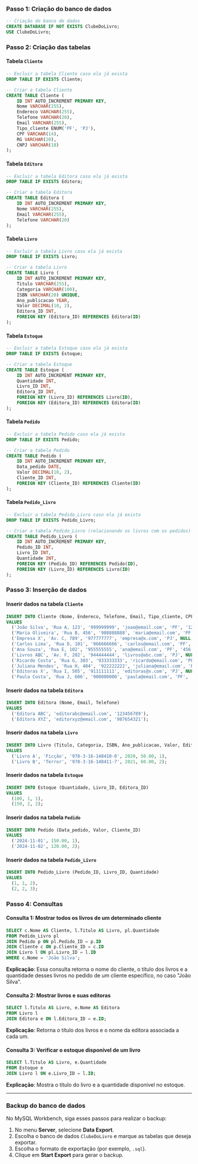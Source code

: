 ### Passo 1: Criação do banco de dados

```sql
-- Criação do banco de dados
CREATE DATABASE IF NOT EXISTS ClubeDoLivro;
USE ClubeDoLivro;
```

### Passo 2: Criação das tabelas

#### Tabela `Cliente`

```sql
-- Excluir a tabela Cliente caso ela já exista
DROP TABLE IF EXISTS Cliente;

-- Criar a tabela Cliente
CREATE TABLE Cliente (
    ID INT AUTO_INCREMENT PRIMARY KEY,
    Nome VARCHAR(255),
    Endereco VARCHAR(255),
    Telefone VARCHAR(20),
    Email VARCHAR(255),
    Tipo_cliente ENUM('PF', 'PJ'),
    CPF VARCHAR(14),
    RG VARCHAR(20),
    CNPJ VARCHAR(18)
);
```

#### Tabela `Editora`

```sql
-- Excluir a tabela Editora caso ela já exista
DROP TABLE IF EXISTS Editora;

-- Criar a tabela Editora
CREATE TABLE Editora (
    ID INT AUTO_INCREMENT PRIMARY KEY,
    Nome VARCHAR(255),
    Email VARCHAR(255),
    Telefone VARCHAR(20)
);
```

#### Tabela `Livro`

```sql
-- Excluir a tabela Livro caso ela já exista
DROP TABLE IF EXISTS Livro;

-- Criar a tabela Livro
CREATE TABLE Livro (
    ID INT AUTO_INCREMENT PRIMARY KEY,
    Titulo VARCHAR(255),
    Categoria VARCHAR(100),
    ISBN VARCHAR(20) UNIQUE,
    Ano_publicacao YEAR,
    Valor DECIMAL(10, 2),
    Editora_ID INT,
    FOREIGN KEY (Editora_ID) REFERENCES Editora(ID)
);
```

#### Tabela `Estoque`

```sql
-- Excluir a tabela Estoque caso ela já exista
DROP TABLE IF EXISTS Estoque;

-- Criar a tabela Estoque
CREATE TABLE Estoque (
    ID INT AUTO_INCREMENT PRIMARY KEY,
    Quantidade INT,
    Livro_ID INT,
    Editora_ID INT,
    FOREIGN KEY (Livro_ID) REFERENCES Livro(ID),
    FOREIGN KEY (Editora_ID) REFERENCES Editora(ID)
);
```

#### Tabela `Pedido`

```sql
-- Excluir a tabela Pedido caso ela já exista
DROP TABLE IF EXISTS Pedido;

-- Criar a tabela Pedido
CREATE TABLE Pedido (
    ID INT AUTO_INCREMENT PRIMARY KEY,
    Data_pedido DATE,
    Valor DECIMAL(10, 2),
    Cliente_ID INT,
    FOREIGN KEY (Cliente_ID) REFERENCES Cliente(ID)
);
```

#### Tabela `Pedido_Livro`

```sql
-- Excluir a tabela Pedido_Livro caso ela já exista
DROP TABLE IF EXISTS Pedido_Livro;

-- Criar a tabela Pedido_Livro (relacionando os livros com os pedidos)
CREATE TABLE Pedido_Livro (
    ID INT AUTO_INCREMENT PRIMARY KEY,
    Pedido_ID INT,
    Livro_ID INT,
    Quantidade INT,
    FOREIGN KEY (Pedido_ID) REFERENCES Pedido(ID),
    FOREIGN KEY (Livro_ID) REFERENCES Livro(ID)
);
```

### Passo 3: Inserção de dados

#### Inserir dados na tabela `Cliente`

```sql
INSERT INTO Cliente (Nome, Endereco, Telefone, Email, Tipo_cliente, CPF, RG, CNPJ) 
VALUES 
  ('João Silva', 'Rua A, 123', '999999999', 'joao@email.com', 'PF', '123.456.789-00', 'MG1234567', NULL),
  ('Maria Oliveira', 'Rua B, 456', '988888888', 'maria@email.com', 'PF', '234.567.890-11', 'MG2345678', NULL),
  ('Empresa X', 'Av. C, 789', '977777777', 'empresa@x.com', 'PJ', NULL, NULL, '12.345.678/0001-99'),
  ('Carlos Lima', 'Rua D, 101', '966666666', 'carlos@email.com', 'PF', '345.678.901-22', 'MG3456789', NULL),
  ('Ana Souza', 'Rua E, 102', '955555555', 'ana@email.com', 'PF', '456.789.012-33', 'MG4567890', NULL),
  ('Livros ABC', 'Av. F, 202', '944444444', 'livros@abc.com', 'PJ', NULL, NULL, '23.456.789/0001-00'),
  ('Ricardo Costa', 'Rua G, 303', '933333333', 'ricardo@email.com', 'PF', '567.890.123-44', 'MG5678901', NULL),
  ('Juliana Mendes', 'Rua H, 404', '922222222', 'juliana@email.com', 'PF', '678.901.234-55', 'MG6789012', NULL),
  ('Editoras X', 'Rua I, 505', '911111111', 'editoras@x.com', 'PJ', NULL, NULL, '34.567.890/0001-11'),
  ('Paula Costa', 'Rua J, 606', '900000000', 'paula@email.com', 'PF', '789.012.345-66', 'MG7890123', NULL);
```

#### Inserir dados na tabela `Editora`

```sql
INSERT INTO Editora (Nome, Email, Telefone) 
VALUES 
  ('Editora ABC', 'editorabc@email.com', '123456789'),
  ('Editora XYZ', 'editorxyz@email.com', '987654321');
```

#### Inserir dados na tabela `Livro`

```sql
INSERT INTO Livro (Titulo, Categoria, ISBN, Ano_publicacao, Valor, Editora_ID) 
VALUES 
  ('Livro A', 'Ficção', '978-3-16-148410-0', 2020, 50.00, 1),
  ('Livro B', 'Terror', '978-3-16-148411-7', 2021, 60.00, 2);
```

#### Inserir dados na tabela `Estoque`

```sql
INSERT INTO Estoque (Quantidade, Livro_ID, Editora_ID) 
VALUES 
  (100, 1, 1),
  (150, 2, 2);
```

#### Inserir dados na tabela `Pedido`

```sql
INSERT INTO Pedido (Data_pedido, Valor, Cliente_ID) 
VALUES 
  ('2024-11-01', 150.00, 1),
  ('2024-11-02', 120.00, 2);
```

#### Inserir dados na tabela `Pedido_Livro`

```sql
INSERT INTO Pedido_Livro (Pedido_ID, Livro_ID, Quantidade) 
VALUES 
  (1, 1, 2),
  (2, 2, 3);
```

### Passo 4: Consultas

#### Consulta 1: Mostrar todos os livros de um determinado cliente

```sql
SELECT c.Nome AS Cliente, l.Titulo AS Livro, pl.Quantidade 
FROM Pedido_Livro pl
JOIN Pedido p ON pl.Pedido_ID = p.ID
JOIN Cliente c ON p.Cliente_ID = c.ID
JOIN Livro l ON pl.Livro_ID = l.ID
WHERE c.Nome = 'João Silva';
```

**Explicação**: Essa consulta retorna o nome do cliente, o título dos livros e a quantidade desses livros no pedido de um cliente específico, no caso "João Silva".

#### Consulta 2: Mostrar livros e suas editoras

```sql
SELECT l.Titulo AS Livro, e.Nome AS Editora
FROM Livro l
JOIN Editora e ON l.Editora_ID = e.ID;
```

**Explicação**: Retorna o título dos livros e o nome da editora associada a cada um.

#### Consulta 3: Verificar o estoque disponível de um livro

```sql
SELECT l.Titulo AS Livro, e.Quantidade
FROM Estoque e
JOIN Livro l ON e.Livro_ID = l.ID;
```

**Explicação**: Mostra o título do livro e a quantidade disponível no estoque.

---

### Backup do banco de dados

No MySQL Workbench, siga esses passos para realizar o backup:

1. No menu **Server**, selecione **Data Export**.
2. Escolha o banco de dados `ClubeDoLivro` e marque as tabelas que deseja exportar.
3. Escolha o formato de exportação (por exemplo, `.sql`).
4. Clique em **Start Export** para gerar o backup.
